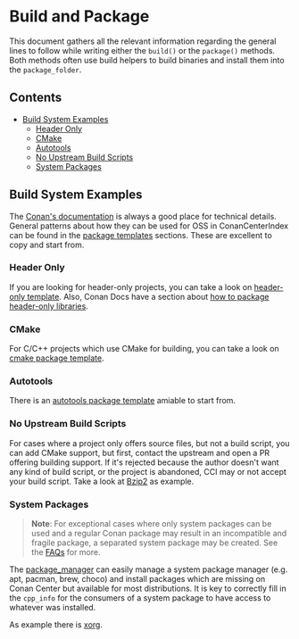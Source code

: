 # Build and Package

This document gathers all the relevant information regarding the general lines to follow while writing either the `build()` or the `package()` methods.
Both methods often use build helpers to build binaries and install them into the `package_folder`.

<!-- toc -->
## Contents

  * [Build System Examples](#build-system-examples)
    * [Header Only](#header-only)
    * [CMake](#cmake)
    * [Autotools](#autotools)
    * [No Upstream Build Scripts](#no-upstream-build-scripts)
    * [System Packages](#system-packages)<!-- endToc -->


## Build System Examples

The [Conan's documentation](https://docs.conan.io) is always a good place for technical details.
General patterns about how they can be used for OSS in ConanCenterIndex can be found in the
[package templates](../package_templates/README.md) sections. These are excellent to copy and start from.

### Header Only

If you are looking for header-only projects, you can take a look on [header-only template](../package_templates/header_only).
Also, Conan Docs have a section about [how to package header-only libraries](https://docs.conan.io/2/tutorial/creating_packages/other_types_of_packages/header_only_packages.html).

### CMake

For C/C++ projects which use CMake for building, you can take a look on [cmake package template](../package_templates/cmake_package).

### Autotools

There is an [autotools package template](../package_templates/autotools_package/) amiable to start from.

### No Upstream Build Scripts

For cases where a project only offers source files, but not a build script, you can add CMake support, but first, contact the upstream and open a PR offering building support. If it's rejected because the author doesn't want any kind of build script, or the project is abandoned, CCI may or not accept your build script. Take a look at [Bzip2](https://github.com/conan-io/conan-center-index/blob/master/recipes/bzip2/all/CMakeLists.txt) as example.

### System Packages

> **Note**: For exceptional cases where only system packages can be used and a regular Conan package may result in an incompatible and fragile package, a separated system package may be created. See the [FAQs](../faqs.md#can-i-install-packages-from-the-system-package-manager) for more.

The [package_manager](https://docs.conan.io/2/reference/tools/system/package_manager.html#conan-tools-system-package-manager) can easily manage a system package manager (e.g. apt,
pacman, brew, choco) and install packages which are missing on Conan Center but available for most distributions. It is key to correctly fill in the `cpp_info` for the consumers of a system package to have access to whatever was installed.

As example there is [xorg](https://github.com/conan-io/conan-center-index/blob/master/recipes/xorg/all/conanfile.py).